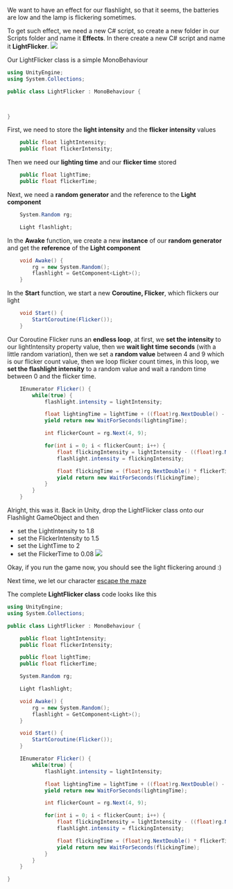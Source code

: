 We want to have an effect for our flashlight, so that it seems, the batteries are low and the lamp is flickering sometimes.

To get such effect, we need a new C# script, so create a new folder in our Scripts folder and name it **Effects**. In there create a new C# script and name it **LightFlicker**.
![](/images/posts/unity3d/maze-runner/chapter-05/000168.png)

Our LightFlicker class is a simple MonoBehaviour
``` csharp
using UnityEngine;
using System.Collections;

public class LightFlicker : MonoBehaviour {
    


}
```

First, we need to store the **light intensity** and the **flicker intensity** values
``` csharp
    public float lightIntensity;
    public float flickerIntensity;
```

Then we need our **lighting time** and our **flicker time** stored
``` csharp
    public float lightTime;
    public float flickerTime;
```

Next, we need a **random generator** and the reference to the **Light component**
``` csharp
    System.Random rg;

    Light flashlight;
```

In the **Awake** function, we create a new **instance** of our **random generator** and get the **reference** of the **Light component**
``` csharp
    void Awake() {
        rg = new System.Random();
        flashlight = GetComponent<Light>();
    }
```

In the **Start** function, we start a new **Coroutine, Flicker**, which flickers our light
``` csharp
    void Start() {
        StartCoroutine(Flicker());
    }
```

Our Coroutine Flicker runs an **endless loop**, at first, we **set the intensity** to our lightIntensity property value, then we **wait light time seconds** (with a little random variation), then we set a **random value** between 4 and 9 which is our flicker count value, then we loop flicker count times, in this loop, we **set the flashlight intensity** to a random value and wait a random time between 0 and the flicker time.
``` csharp
    IEnumerator Flicker() {
        while(true) {
            flashlight.intensity = lightIntensity;

            float lightingTime = lightTime + ((float)rg.NextDouble() - 0.5f);
            yield return new WaitForSeconds(lightingTime);

            int flickerCount = rg.Next(4, 9);

            for(int i = 0; i < flickerCount; i++) {
                float flickingIntensity = lightIntensity - ((float)rg.NextDouble() * flickerIntensity);
                flashlight.intensity = flickingIntensity;

                float flickingTime = (float)rg.NextDouble() * flickerTime;
                yield return new WaitForSeconds(flickingTime);
            }
        }
    }
```

Alright, this was it. Back in Unity, drop the LightFlicker class onto our Flashlight GameObject and then
* set the LightIntensity to 1.8
* set the FlickerIntensity to 1.5
* set the LightTime to 2
* set the FlickerTime to 0.08
![](/images/posts/unity3d/maze-runner/chapter-05/000169.png)

Okay, if you run the game now, you should see the light flickering around :)

Next time, we let our character [escape the maze](chapter-06)

The complete **LightFlicker class** code looks like this
``` csharp
using UnityEngine;
using System.Collections;

public class LightFlicker : MonoBehaviour {

    public float lightIntensity;
    public float flickerIntensity;

    public float lightTime;
    public float flickerTime;

    System.Random rg;

    Light flashlight;

    void Awake() {
        rg = new System.Random();
        flashlight = GetComponent<Light>();
    }

    void Start() {
        StartCoroutine(Flicker());
    }

    IEnumerator Flicker() {
        while(true) {
            flashlight.intensity = lightIntensity;

            float lightingTime = lightTime + ((float)rg.NextDouble() - 0.5f);
            yield return new WaitForSeconds(lightingTime);

            int flickerCount = rg.Next(4, 9);

            for(int i = 0; i < flickerCount; i++) {
                float flickingIntensity = lightIntensity - ((float)rg.NextDouble() * flickerIntensity);
                flashlight.intensity = flickingIntensity;

                float flickingTime = (float)rg.NextDouble() * flickerTime;
                yield return new WaitForSeconds(flickingTime);
            }
        }
    }

}
```